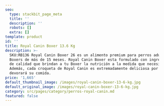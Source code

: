 ```yaml
---
seo:
  type: stackbit_page_meta
  title: ''
  description: ''
  robots: []
  extra: []
template: product
id: ''
title: Royal Canin Boxer 13.6 Kg
description: >-
  SKU:RB136 Royal Canin Boxer 26 es un alimento premium para perros adultos
  Boxers de más de 15 meses. Royal Canin Boxer esta formulado con ingredientes
  de calidad que brindan a tu Boxer la nutrición a la medida que necesita.
  Además, cada croqueta de Royal Canin es extremadamente deliciosa por lo que
  devorará su comida.
price: '1,665'
default_thumbnail_image: /images/royal-canin-boxer-13-6-kg.jpg
default_original_image: /images/royal-canin-boxer-13-6-kg.jpg
category: src/pages/category/perros-royal-canin.md
featured: false
---
```

